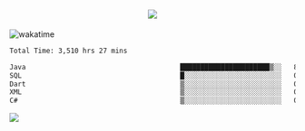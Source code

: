 <h1 align="center">
  <img src="https://readme-typing-svg.herokuapp.com/?font=Righteous&size=35&center=true&vCenter=true&width=500&height=70&duration=4000&lines=Hi!+%F0%9F%91%8B+I%27m+Ali%20Osman!;" />
</h1>


![wakatime](https://wakatime.com/share/@aliosmanoktar/3a8ffe71-6da4-4964-913b-2f09afbe53bf.svg?cache=none)
<!--START_SECTION:waka-->

```txt
Total Time: 3,510 hrs 27 mins

Java                                      ██████████████████████▒░░   89.20 %
SQL                                       █░░░░░░░░░░░░░░░░░░░░░░░░   03.86 %
Dart                                      ▒░░░░░░░░░░░░░░░░░░░░░░░░   01.98 %
XML                                       ▒░░░░░░░░░░░░░░░░░░░░░░░░   01.06 %
C#                                        ▒░░░░░░░░░░░░░░░░░░░░░░░░   00.68 %
```

<!--END_SECTION:waka-->

<img src="https://profile-counter.glitch.me/aliosmanoktar/count.svg" />


